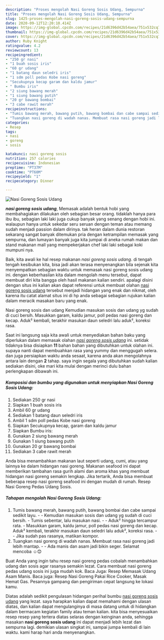 ```yaml
---
description: "Proses mengolah Nasi Goreng Sosis Udang, Sempurna"
title: "Proses mengolah Nasi Goreng Sosis Udang, Sempurna"
slug: 1425-proses-mengolah-nasi-goreng-sosis-udang-sempurna
date: 2020-09-12T12:20:10.414Z
image: https://img-global.cpcdn.com/recipes/21d6396d42b54aea/751x532cq70/nasi-goreng-sosis-udang-foto-resep-utama.jpg
thumbnail: https://img-global.cpcdn.com/recipes/21d6396d42b54aea/751x532cq70/nasi-goreng-sosis-udang-foto-resep-utama.jpg
cover: https://img-global.cpcdn.com/recipes/21d6396d42b54aea/751x532cq70/nasi-goreng-sosis-udang-foto-resep-utama.jpg
author: Ruby Knight
ratingvalue: 4.2
reviewcount: 13
recipeingredient:
- "250 gr nasi"
- "1 buah sosis iris"
- "60 gr udang"
- "1 batang daun seledri iris"
- "1 sdm poll pedas Kobe nasi goreng"
- "Secukupnya kecap garam dan kaldu jamur"
- " Bumbu iris"
- "2 siung bawang merah"
- "1 siung bawang putih"
- "20 gr bawang bombai"
- "3 cabe rawit merah"
recipeinstructions:
- "Tumis bawang merah, bawang putih, bawang bombai dan cabe sampai sedikit layu.   Kemudian masukan sosis dan udang yg sudah di cuci bersih.  Tumis sebentar, lalu masukan nasi.   Aduk² hingga tercampur rata.  Masukkan garam, kaldu jamur, poll pedas nasi goreng dan kecap. Aduk² kembali, terakhir masukan daun seledri lalu aduk², koreksi rasa.   Jika sudah pas rasanya, matikan kompor."
- "Tuangkan nasi goreng di wadah nanas. Membuat rasa nasi goreng jadi lebih mantap.   Ada manis dan asam jadi bikin seger. Selamat mencoba ☺️😊"
categories:
- Resep
tags:
- nasi
- goreng
- sosis

katakunci: nasi goreng sosis 
nutrition: 257 calories
recipecuisine: Indonesian
preptime: "PT37M"
cooktime: "PT60M"
recipeyield: "1"
recipecategory: Dinner

---
```



![Nasi Goreng Sosis Udang](https://img-global.cpcdn.com/recipes/21d6396d42b54aea/751x532cq70/nasi-goreng-sosis-udang-foto-resep-utama.jpg)

<b><i>nasi goreng sosis udang</i></b>, Memasak adalah bentuk hobi yang membahagiakan dilakukan oleh sebagian besar orang. tidaklah hanya para ibu ibu, sebagian laki laki juga cukup banyak yang senang dengan hobi ini. walaupun hanya untuk sekedar seru seruan dengan teman atau memang sudah menjadi passion dalam dirinya. tak heran dalam dunia restoran sekarang sangat banyak ditemukan pria dengan ketrampilan memasak yang sempurna, dan lumayan banyak juga kita jumpai di aneka rumah makan dan stand makanan mall yang mempekerjakan chef laki laki sebagai koki mumpuni nya.

Baik, kita awali ke hal resep makanan <i>nasi goreng sosis udang</i>. di tengah tengah kesibukan kita, bisa jadi akan terasa menyenangkan bila sejenak kita menyempatkan sebagian waktu untuk memasak nasi goreng sosis udang ini. dengan keberhasilan kita dalam mengolah menu tersebut, dapat membuat diri kita bangga oleh hasil makanan kalian sendiri. apalagi disini dengan situs ini kalian akan dapat referensi untuk membuat olahan <u>nasi goreng sosis udang</u> tersebut menjadi hidangan yang enak dan nikmat, oleh karena itu catat alamat situs ini di hp anda sebagai sebagian rujukan kalian dalam meracik masakan baru yang enak.

Nasi goreng sosis dan udang Kemudian masukan sosis dan udang yg sudah di cuci bersih. Masukkan garam, kaldu jamur, poll pedas nasi goreng dan kecap. Aduk² kembali, terakhir masukan daun seledri lalu aduk², koreksi rasa.


Saat ini langsung saja kita awali untuk menyediakan bahan baku yang diperlukan dalam memasak olahan <u><i>nasi goreng sosis udang</i></u> ini. setidak tidaknya bisa disiapkan <b>11</b> bahan bahan yang dibutuhkan untuk olahan ini. supaya nanti dapat membuahkan rasa yang yummy dan menggugah selera. dan juga persiapkan waktu anda sesaat, karena anda akan mengolahnya antara lain dengan <b>2</b> tahap. saya ingin segala yang dibutuhkan sudah kalian sediakan disini, oke mari kita mulai dengan merinci dulu bahan perlengkapan dibawah ini.

<!--inarticleads1-->

##### Komposisi dan bumbu yang digunakan untuk menyiapkan Nasi Goreng Sosis Udang:

1. Sediakan 250 gr nasi
1. Siapkan 1 buah sosis iris
1. Ambil 60 gr udang
1. Sediakan 1 batang daun seledri iris
1. Ambil 1 sdm poll pedas Kobe nasi goreng
1. Siapkan Secukupnya kecap, garam dan kaldu jamur
1. Siapkan  Bumbu iris:
1. Gunakan 2 siung bawang merah
1. Gunakan 1 siung bawang putih
1. Gunakan 20 gr bawang bombai
1. Sediakan 3 cabe rawit merah


Anda bisa menambahkan makanan laut seperti udang, cumi, atau yang lainnya ke dalam hidangan nasi goreng. Makanan seafood ini dapat memberikan tambahan rasa gurih alami dan aroma khas yang membuat hidangan nasi goreng semakin lengkap. Jika tertarik, Anda bisa membuat beberapa resep nasi goreng seafood ini dengan mudah di rumah. Resep Nasi Goreng Pedas Udang Sosis. 

<!--inarticleads2-->

##### Tahapan mengolah Nasi Goreng Sosis Udang:

1. Tumis bawang merah, bawang putih, bawang bombai dan cabe sampai sedikit layu.  -  - Kemudian masukan sosis dan udang yg sudah di cuci bersih.  - Tumis sebentar, lalu masukan nasi.  -  - Aduk² hingga tercampur rata.  - Masukkan garam, kaldu jamur, poll pedas nasi goreng dan kecap. Aduk² kembali, terakhir masukan daun seledri lalu aduk², koreksi rasa.  -  - Jika sudah pas rasanya, matikan kompor.
1. Tuangkan nasi goreng di wadah nanas. Membuat rasa nasi goreng jadi lebih mantap.  -  - Ada manis dan asam jadi bikin seger. Selamat mencoba ☺️😊


Buat Anda yang ingin tahu resep nasi goreng pedas cobalah menambahkan udang dan sosis agar rasanya semakin lezat. Cara membuat nasi goreng pedas udang sosis ini juga mudah kok. Baca Juga: Resep Memasak Udang Asam Manis. Baca juga: Resep Nasi Goreng Pakai Rice Cooker, Masak Hemat Gas. Pesannya gampang dan pengiriman cepat langsung ke lokasi kamu. 

Diatas adalah sedikit pengulasan hidangan perihal bumbu <u>nasi goreng sosis udang</u> yang lezat. saya harapkan kalian dapat memahami dengan ulasan diatas, dan kalian dapat mengulanginya di masa datang untuk di hidangkan dalam bermacam kegiatan family atau teman kalian. kita bisa menyesuaikan resep resep yang tertera diatas selaras dengan keinginan anda, sehingga masakan <b>nasi goreng sosis udang</b> ini dapat menjadi lebih lezat dan sempurna lagi. demikian ulasan singkat ini, sampai jumpa kembali di lain waktu. kami harap hari anda menyenangkan.
